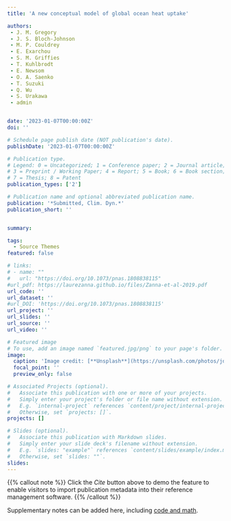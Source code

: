 ```yaml
---
title: 'A new conceptual model of global ocean heat uptake'

authors:
 - J. M. Gregory
 - J. S. Bloch-Johnson
 - M. P. Couldrey
 - E. Exarchou
 - S. M. Griffies
 - T. Kuhlbrodt
 - E. Newsom
 - O. A. Saenko
 - T. Suzuki
 - Q. Wu
 - S. Urakawa
 - admin


date: '2023-01-07T00:00:00Z'
doi: ''

# Schedule page publish date (NOT publication's date).
publishDate: '2023-01-07T00:00:00Z'

# Publication type.
# Legend: 0 = Uncategorized; 1 = Conference paper; 2 = Journal article;
# 3 = Preprint / Working Paper; 4 = Report; 5 = Book; 6 = Book section;
# 7 = Thesis; 8 = Patent
publication_types: ['2']

# Publication name and optional abbreviated publication name.
publication: '*Submitted, Clim. Dyn.*'
publication_short: ''


summary: 

tags:
  - Source Themes
featured: false

# links:
# - name: ""
#   url: "https://doi.org/10.1073/pnas.1808838115"
#url_pdf: https://laurezanna.github.io/files/Zanna-et-al-2019.pdf
url_code: ''
url_dataset: ''
#url_DOI: 'https://doi.org/10.1073/pnas.1808838115'
url_project: ''
url_slides: ''
url_source: ''
url_video: ''

# Featured image
# To use, add an image named `featured.jpg/png` to your page's folder.
image:
  caption: 'Image credit: [**Unsplash**](https://unsplash.com/photos/jdD8gXaTZsc)'
  focal_point: ''
  preview_only: false

# Associated Projects (optional).
#   Associate this publication with one or more of your projects.
#   Simply enter your project's folder or file name without extension.
#   E.g. `internal-project` references `content/project/internal-project/index.md`.
#   Otherwise, set `projects: []`.
projects: []

# Slides (optional).
#   Associate this publication with Markdown slides.
#   Simply enter your slide deck's filename without extension.
#   E.g. `slides: "example"` references `content/slides/example/index.md`.
#   Otherwise, set `slides: ""`.
slides:
---
```


{{% callout note %}}
Click the _Cite_ button above to demo the feature to enable visitors to import publication metadata into their reference management software.
{{% /callout %}}

Supplementary notes can be added here, including [code and math](https://wowchemy.com/docs/content/writing-markdown-latex/).

